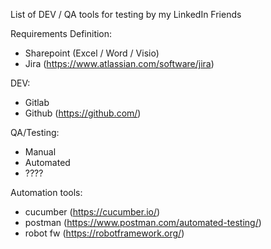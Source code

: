 List of DEV / QA tools for testing by my LinkedIn Friends

Requirements Definition:
* Sharepoint (Excel / Word / Visio)
* Jira (https://www.atlassian.com/software/jira)
 
DEV:
* Gitlab
* Github (https://github.com/)
 
QA/Testing: 
* Manual
* Automated
* ????

Automation tools:
* cucumber (https://cucumber.io/)
* postman (https://www.postman.com/automated-testing/)
* robot fw (https://robotframework.org/)
